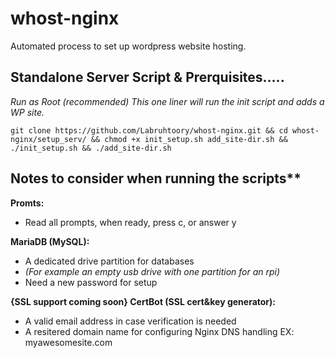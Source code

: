 # whost-nginx

 Automated process to set up wordpress website hosting.
 
 
## Standalone Server Script & Prerquisites.....
 
 *Run as Root (recommended)*
 *This one liner will run the init script and adds a WP site.*
                        
    git clone https://github.com/Labruhtoory/whost-nginx.git && cd whost-nginx/setup_serv/ && chmod +x init_setup.sh add_site-dir.sh && ./init_setup.sh && ./add_site-dir.sh

## Notes to consider when running the scripts**

**Promts:**
   - Read all prompts, when ready, press c, or answer y

**MariaDB (MySQL):**
   - A dedicated drive partition for databases
   - *(For example an empty usb drive with one partition for an rpi)*
   - Need a new password for setup

**{SSL support coming soon} CertBot (SSL cert&key generator):**
   - A valid email address in case verification is needed
   - A resitered domain name for configuring Nginx DNS handling EX: myawesomesite.com
